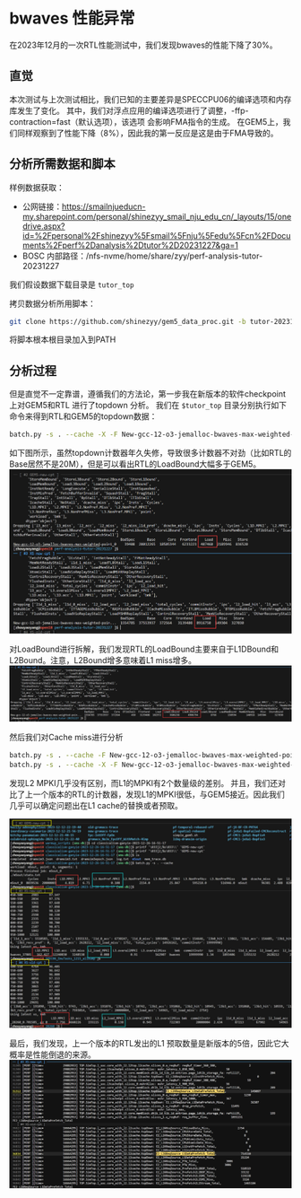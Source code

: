 # bwaves 性能异常

在2023年12月的一次RTL性能测试中，我们发现bwaves的性能下降了30%。

## 直觉

本次测试与上次测试相比，我们已知的主要差异是SPECCPU06的编译选项和内存库发生了变化。
其中，我们对浮点应用的编译选项进行了调整，-ffp-contraction=fast（默认选项），该选项
会影响FMA指令的生成。
在GEM5上，我们同样观察到了性能下降（8%），因此我的第一反应是这是由于FMA导致的。

## 分析所需数据和脚本

样例数据获取：
- 公网链接：https://smailnjueducn-my.sharepoint.com/personal/shinezyy_smail_nju_edu_cn/_layouts/15/onedrive.aspx?id=%2Fpersonal%2Fshinezyy%5Fsmail%5Fnju%5Fedu%5Fcn%2FDocuments%2Fperf%2Danalysis%2Dtutor%2D20231227&ga=1
- BOSC 内部路径：/nfs-nvme/home/share/zyy/perf-analysis-tutor-20231227

我们假设数据下载目录是 `tutor_top`

拷贝数据分析所用脚本：
``` Bash
git clone https://github.com/shinezyy/gem5_data_proc.git -b tutor-20231228
```
将脚本根本根目录加入到PATH

## 分析过程

但是直觉不一定靠谱，遵循我们的方法论，第一步我在新版本的软件checkpoint上对GEM5和RTL
进行了topdown 分析。
我们在 `$tutor_top` 目录分别执行如下命令来得到RTL和GEM5的topdown数据：
``` Bash
batch.py -s . --cache -X -F New-gcc-12-o3-jemalloc-bwaves-max-weighted-point-XS-RTL -t
```

如下图所示，虽然topdown计数器年久失修，导致很多计数器不对劲（比如RTL的Base居然不是20M），但是可以看出RTL的LoadBound大幅多于GEM5。
![topdown-1](./topdown-1.png)

对LoadBound进行拆解，我们发现RTL的LoadBound主要来自于L1DBound和L2Bound。注意，L2Bound增多意味着L1 miss增多。
![topdown-2](./topdown-2.png)

然后我们对Cache miss进行分析
``` Bash
batch.py -s . --cache -F New-gcc-12-o3-jemalloc-bwaves-max-weighted-point
batch.py -s . --cache -X -F New-gcc-12-o3-jemalloc-bwaves-max-weighted-point-XS-RTL --cache
```
发现L2 MPKI几乎没有区别，而L1的MPKI有2个数量级的差别。
并且，我们还对比了上一个版本的RTL的计数器，发现L1的MPKI很低，与GEM5接近。因此我们几乎可以确定问题出在L1 cache的替换或者预取。

![cache-miss](./cache.jpg)


最后，我们发现，上一个版本的RTL发出的L1 预取数量是新版本的5倍，因此它大概率是性能倒退的来源。
![l1-prefetcher](l1_prefetcher.png)
